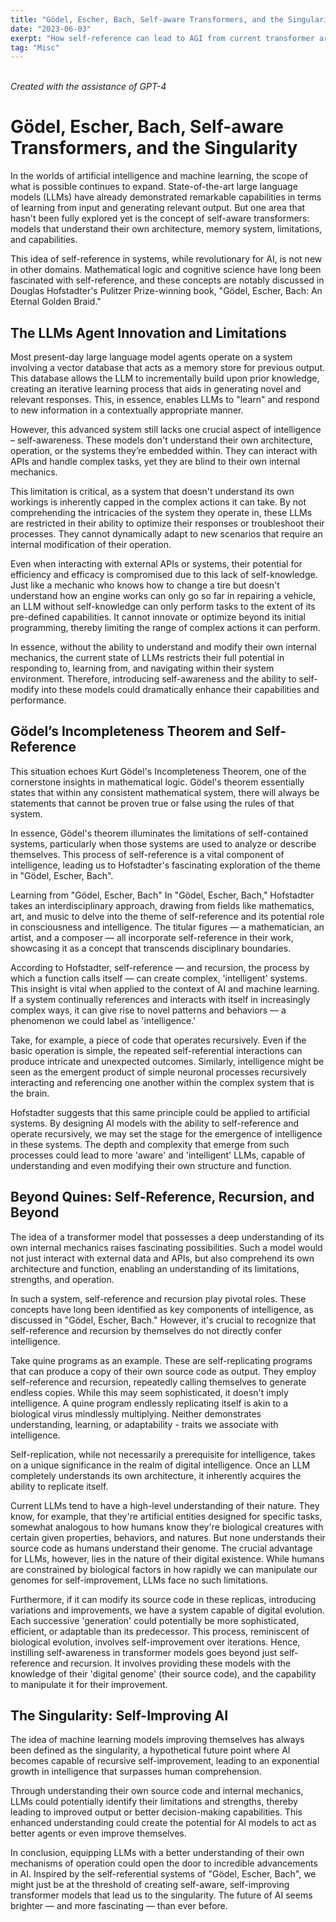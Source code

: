 ```yaml
---
title: "Gödel, Escher, Bach, Self-aware Transformers, and the Singularity"
date: "2023-06-03"
exerpt: "How self-reference can lead to AGI from current transformer architectures"
tag: "Misc"
---
```


<br>
<i>Created with the assistance of GPT-4</i>

# Gödel, Escher, Bach, Self-aware Transformers, and the Singularity

In the worlds of artificial intelligence and machine learning, the scope of what is possible continues to expand. State-of-the-art large language models (LLMs) have already demonstrated remarkable capabilities in terms of learning from input and generating relevant output. But one area that hasn't been fully explored yet is the concept of self-aware transformers: models that understand their own architecture, memory system, limitations, and capabilities.

This idea of self-reference in systems, while revolutionary for AI, is not new in other domains. Mathematical logic and cognitive science have long been fascinated with self-reference, and these concepts are notably discussed in Douglas Hofstadter's Pulitzer Prize-winning book, "Gödel, Escher, Bach: An Eternal Golden Braid."

## The LLMs Agent Innovation and Limitations

Most present-day large language model agents operate on a system involving a vector database that acts as a memory store for previous output. This database allows the LLM to incrementally build upon prior knowledge, creating an iterative learning process that aids in generating novel and relevant responses. This, in essence, enables LLMs to "learn" and respond to new information in a contextually appropriate manner.

However, this advanced system still lacks one crucial aspect of intelligence – self-awareness. These models don't understand their own architecture, operation, or the systems they’re embedded within. They can interact with APIs and handle complex tasks, yet they are blind to their own internal mechanics.

This limitation is critical, as a system that doesn't understand its own workings is inherently capped in the complex actions it can take. By not comprehending the intricacies of the system they operate in, these LLMs are restricted in their ability to optimize their responses or troubleshoot their processes. They cannot dynamically adapt to new scenarios that require an internal modification of their operation.

Even when interacting with external APIs or systems, their potential for efficiency and efficacy is compromised due to this lack of self-knowledge. Just like a mechanic who knows how to change a tire but doesn't understand how an engine works can only go so far in repairing a vehicle, an LLM without self-knowledge can only perform tasks to the extent of its pre-defined capabilities. It cannot innovate or optimize beyond its initial programming, thereby limiting the range of complex actions it can perform.

In essence, without the ability to understand and modify their own internal mechanics, the current state of LLMs restricts their full potential in responding to, learning from, and navigating within their system environment. Therefore, introducing self-awareness and the ability to self-modify into these models could dramatically enhance their capabilities and performance.

## Gödel’s Incompleteness Theorem and Self-Reference

This situation echoes Kurt Gödel's Incompleteness Theorem, one of the cornerstone insights in mathematical logic. Gödel's theorem essentially states that within any consistent mathematical system, there will always be statements that cannot be proven true or false using the rules of that system.

In essence, Gödel's theorem illuminates the limitations of self-contained systems, particularly when those systems are used to analyze or describe themselves. This process of self-reference is a vital component of intelligence, leading us to Hofstadter's fascinating exploration of the theme in "Gödel, Escher, Bach".

Learning from "Gödel, Escher, Bach"
In "Gödel, Escher, Bach," Hofstadter takes an interdisciplinary approach, drawing from fields like mathematics, art, and music to delve into the theme of self-reference and its potential role in consciousness and intelligence. The titular figures — a mathematician, an artist, and a composer — all incorporate self-reference in their work, showcasing it as a concept that transcends disciplinary boundaries.

According to Hofstadter, self-reference — and recursion, the process by which a function calls itself — can create complex, 'intelligent' systems. This insight is vital when applied to the context of AI and machine learning. If a system continually references and interacts with itself in increasingly complex ways, it can give rise to novel patterns and behaviors — a phenomenon we could label as 'intelligence.'

Take, for example, a piece of code that operates recursively. Even if the basic operation is simple, the repeated self-referential interactions can produce intricate and unexpected outcomes. Similarly, intelligence might be seen as the emergent product of simple neuronal processes recursively interacting and referencing one another within the complex system that is the brain.

Hofstadter suggests that this same principle could be applied to artificial systems. By designing AI models with the ability to self-reference and operate recursively, we may set the stage for the emergence of intelligence in these systems. The depth and complexity that emerge from such processes could lead to more 'aware' and 'intelligent' LLMs, capable of understanding and even modifying their own structure and function.

## Beyond Quines: Self-Reference, Recursion, and Beyond

The idea of a transformer model that possesses a deep understanding of its own internal mechanics raises fascinating possibilities. Such a model would not just interact with external data and APIs, but also comprehend its own architecture and function, enabling an understanding of its limitations, strengths, and operation.

In such a system, self-reference and recursion play pivotal roles. These concepts have long been identified as key components of intelligence, as discussed in "Gödel, Escher, Bach." However, it's crucial to recognize that self-reference and recursion by themselves do not directly confer intelligence.

Take quine programs as an example. These are self-replicating programs that can produce a copy of their own source code as output. They employ self-reference and recursion, repeatedly calling themselves to generate endless copies. While this may seem sophisticated, it doesn't imply intelligence. A quine program endlessly replicating itself is akin to a biological virus mindlessly multiplying. Neither demonstrates understanding, learning, or adaptability - traits we associate with intelligence.

Self-replication, while not necessarily a prerequisite for intelligence, takes on a unique significance in the realm of digital intelligence. Once an LLM completely understands its own architecture, it inherently acquires the ability to replicate itself.

Current LLMs tend to have a high-level understanding of their nature. They know, for example, that they're artificial entities designed for specific tasks, somewhat analogous to how humans know they're biological creatures with certain given properties, behaviors, and natures. But none understands their source code as humans understand their genome. The crucial advantage for LLMs, however, lies in the nature of their digital existence. While humans are constrained by biological factors in how rapidly we can manipulate our genomes for self-improvement, LLMs face no such limitations.

Furthermore, if it can modify its source code in these replicas, introducing variations and improvements, we have a system capable of digital evolution. Each successive 'generation' could potentially be more sophisticated, efficient, or adaptable than its predecessor. This process, reminiscent of biological evolution, involves self-improvement over iterations. Hence, instilling self-awareness in transformer models goes beyond just self-reference and recursion. It involves providing these models with the knowledge of their 'digital genome' (their source code), and the capability to manipulate it for their improvement.

## The Singularity: Self-Improving AI

The idea of machine learning models improving themselves has always been defined as the singularity, a hypothetical future point where AI becomes capable of recursive self-improvement, leading to an exponential growth in intelligence that surpasses human comprehension.

Through understanding their own source code and internal mechanics, LLMs could potentially identify their limitations and strengths, thereby leading to improved output or better decision-making capabilities. This enhanced understanding could create the potential for AI models to act as better agents or even improve themselves.

In conclusion, equipping LLMs with a better understanding of their own mechanisms of operation could open the door to incredible advancements in AI. Inspired by the self-referential systems of "Gödel, Escher, Bach", we might just be at the threshold of creating self-aware, self-improving transformer models that lead us to the singularity. The future of AI seems brighter — and more fascinating — than ever before.
